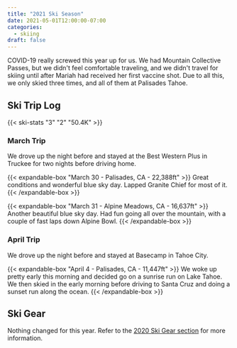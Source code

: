 ```yaml
---
title: "2021 Ski Season"
date: 2021-05-01T12:00:00-07:00
categories:
  - skiing
draft: false
---
```


COVID-19 really screwed this year up for us. We had Mountain Collective Passes, but we didn't feel comfortable traveling, and we didn't travel for skiing until after Mariah had received her first vaccine shot. Due to all this, we only skied three times, and all of them at Palisades Tahoe.

## Ski Trip Log

{{< ski-stats "3" "2" "50.4K" >}}

### March Trip

We drove up the night before and stayed at the Best Western Plus in Truckee for two nights before driving home.

{{< expandable-box "March 30 - Palisades, CA - 22,388ft" >}}
Great conditions and wonderful blue sky day. Lapped Granite Chief for most of it.
{{< /expandable-box >}}

{{< expandable-box "March 31 - Alpine Meadows, CA - 16,637ft" >}}
Another beautiful blue sky day. Had fun going all over the mountain, with a couple of fast laps down Alpine Bowl.
{{< /expandable-box >}}

### April Trip

We drove up the night before and stayed at Basecamp in Tahoe City.

{{< expandable-box "April 4 - Palisades, CA - 11,447ft" >}}
We woke up pretty early this morning and decided go on a sunrise run on Lake Tahoe. We then skied in the early morning before driving to Santa Cruz and doing a sunset run along the ocean.
{{< /expandable-box >}}

## Ski Gear

Nothing changed for this year. Refer to the [2020 Ski Gear section](/post/2020-ski-season/#ski-gear) for more information.
